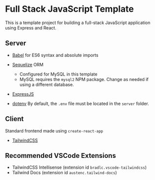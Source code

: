 # Full Stack JavaScript Template

This is a template project for building a full-stack JavaScript application using Express and React.

## Server

* [Babel](https://www.npmjs.com/package/@babel/core) for ES6 syntax and absolute imports

* [Sequelize](https://sequelize.org/) ORM
    * Configured for MySQL in this template
    * MySQL requires the `mysql2` NPM package. Change as needed if using a different database.

* [ExpressJS](http://expressjs.com/)

* [dotenv](https://www.npmjs.com/package/dotenv) By default, the `.env` file must be located in the `server` folder. 

## Client

Standard frontend made using `create-react-app`

* [TailwindCSS](https://tailwindcss.com)

## Recommended VSCode Extensions

* TailwindCSS Intellisense (extension id `bradlc.vscode-tailwindcss`)
* Tailwind Docs (extension id `austenc.tailwind-docs`)